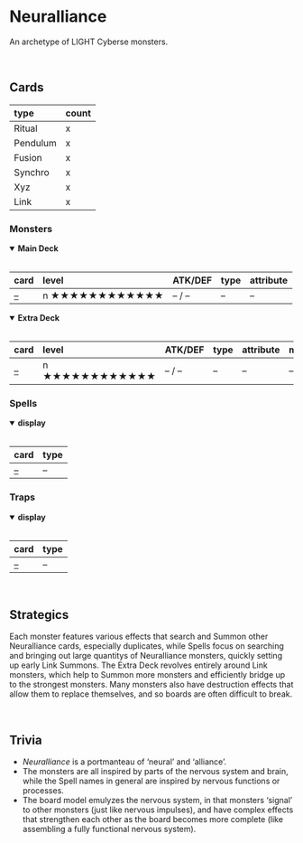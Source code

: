 # Neuralliance

An archetype of LIGHT Cyberse monsters.


<br>


## Cards

| type | count |
| :--- | :---- |
| Ritual | x |
| Pendulum | x |
| Fusion | x |
| Synchro | x |
| Xyz | x |
| Link | x |

### Monsters

<details open>
  <summary> <b> Main Deck </b> </summary> <br>

| card | level | ATK/DEF | type | attribute |
| :--- | :---- | :------ | :--- | :-------- |
| [–](../cards/monsters/standard/–.md) | n ★★★★★★★★★★★★ | – / – | – | – |

</details>

<details open>
  <summary> <b> Extra Deck </b> </summary> <br>

| card | level | ATK/DEF | type | attribute | material |
| :--- | :---- | :------ | :--- | :-------- | :------- |
| [–](../cards/monsters/–/–.md) | n ★★★★★★★★★★★★ | – / – | – | – | – |

</details>

### Spells

<details open>
  <summary> <b> display </b> </summary> <br>

| card | type |
| :--- | :--- |
| [–](../cards/spells/–.md) | – |

</details>

### Traps

<details open>
  <summary> <b> display </b> </summary> <br>

| card | type |
| :--- | :--- |
| [–](../cards/traps/–.md) | – |

</details>


<br>


## Strategics

Each monster features various effects that search and Summon other Neuralliance cards, especially duplicates, while Spells focus on searching and bringing out large quantitys of Neuralliance monsters, quickly setting up early Link Summons. The Extra Deck revolves entirely around Link monsters, which help to Summon more monsters and efficiently bridge up to the strongest monsters. Many monsters also have destruction effects that allow them to replace themselves, and so boards are often difficult to break.


<br>


## Trivia

- *Neuralliance* is a portmanteau of ‘neural’ and ‘alliance’.
- The monsters are all inspired by parts of the nervous system and brain, while the Spell names in general are inspired by nervous functions or processes.
- The board model emulyzes the nervous system, in that monsters ‘signal’ to other monsters (just like nervous impulses), and have complex effects that strengthen each other as the board becomes more complete (like assembling a fully functional nervous system).
